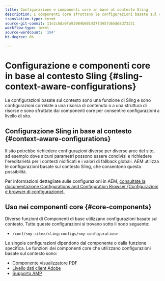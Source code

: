 ```yaml
---
title: Configurazione e componenti core in base al contesto Sling
description: I componenti core sfruttano le configurazioni basate sul contesto Sling per alcune funzioni
translation-type: tm+mt
source-git-commit: 11e2c6da0fa93084b601437fd45fd65dd8d73231
workflow-type: tm+mt
source-wordcount: '194'
ht-degree: 0%

---
```



# Configurazione e componenti core in base al contesto Sling {#sling-context-aware-configurations}

Le configurazioni basate sul contesto sono una funzione di Sling e sono configurazioni correlate a una risorsa di contenuto o a una struttura di risorse e sono sfruttate dai componenti core per consentire configurazioni a livello di sito.

## Configurazione Sling in base al contesto {#context-aware-configurations}

Il sito potrebbe richiedere configurazioni diverse per diverse aree del sito, ad esempio dove alcuni parametri possono essere condivisi e richiedere l&#39;ereditarietà per i contesti nidificati e i valori di fallback globali. AEM utilizza le configurazioni basate sul contesto Sling, che consentono questa possibilità.

Per informazioni dettagliate sulle configurazioni in AEM, [consultate la documentazione Configurations and Configuration Browser (Configurazioni e browser di configurazione).](https://docs.adobe.com/content/help/en/experience-manager-cloud-service/implementing/developing/configurations.html)

## Uso nei componenti core {#core-components}

Diverse funzioni di Componenti di base utilizzano configurazioni basate sul contesto. Tutte queste configurazioni si trovano sotto il nodo seguente:

* `/conf/<my-site>/sling:configs/<my-configuration>`

Le singole configurazioni dipendono dal componente o dalla funzione specifica. Le funzioni dei componenti core che utilizzano configurazioni basate sul contesto sono:

* [Componente visualizzatore PDF](https://github.com/adobe/aem-core-wcm-components/tree/master/content/src/content/jcr_root/apps/core/wcm/components/pdfviewer/v1/pdfviewer#context-aware-config)
* [Livello dati client Adobe](/help/developing/data-layer/overview.md#installation-activation)
* [Supporto AMP](https://github.com/adobe/aem-core-wcm-components/tree/master/extensions/amp)

